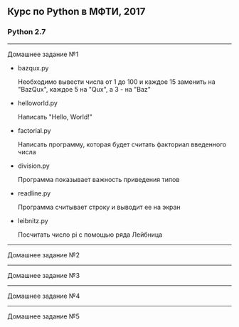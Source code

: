## Курс по Python в МФТИ, 2017

### Python 2.7

***
Домашнее задание №1

* bazqux.py

   Необходимо вывести числа от 1 до 100 и каждое 15 заменить на "BazQux", каждое 5 на "Qux", а 3 - на "Baz"

* helloworld.py

   Написать "Hello, World!"

* factorial.py

   Написать программу, которая будет считать факториал введенного числа

* division.py

   Программа показывает важность приведения типов

* readline.py

   Программа считывает строку и выводит ее на экран

* leibnitz.py

   Посчитать число pi с помощью ряда Лейбница

***
Домашнее задание №2
***
Домашнее задание №3
***
Домашнее задание №4
***
Домашнее задание №5